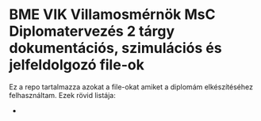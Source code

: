 # BME VIK Villamosmérnök MsC Diplomatervezés 2 tárgy dokumentációs, szimulációs és jelfeldolgozó file-ok

Ez a repo tartalmazza azokat a file-okat amiket a diplomám elkészítéséhez felhasználtam. Ezek rövid listája:

- 
